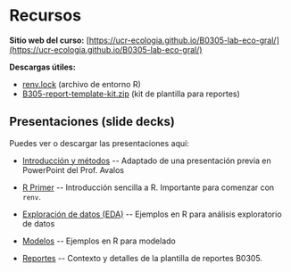 

# Recursos

**Sitio web del curso:** [https://ucr-ecologia.github.io/B0305-lab-eco-gral/](https://ucr-ecologia.github.io/B0305-lab-eco-gral/)

**Descargas útiles:**
- [renv.lock](https://ucr-ecologia.github.io/B0305-lab-eco-gral/docs/renv.lock) (archivo de entorno R)
- [B305-report-template-kit.zip](https://ucr-ecologia.github.io/B0305-lab-eco-gral/docs/B305-report-template-kit.zip) (kit de plantilla para reportes)

## Presentaciones (slide decks)

Puedes ver o descargar las presentaciones aquí:

- [Introducción y métodos](https://ucr-ecologia.github.io/B0305-lab-eco-gral/docs/2025/lessons/intro_and_methods/slides.html) -- Adaptado de una presentación previa en PowerPoint del Prof. Avalos

- [R Primer](https://ucr-ecologia.github.io/B0305-lab-eco-gral/docs/2025/lessons/r_primer/slides.html) -- Introducción sencilla a R. Importante para comenzar con `renv`.
- [Exploración de datos (EDA)](https://ucr-ecologia.github.io/B0305-lab-eco-gral/docs/2025/lessons/eda/slides.html) -- Ejemplos en R para análisis exploratorio de datos
- [Modelos](https://ucr-ecologia.github.io/B0305-lab-eco-gral/docs/2025/lessons/model/slides.html) -- Ejemplos en R para modelado
- [Reportes](https://ucr-ecologia.github.io/B0305-lab-eco-gral/docs/2025/lessons/report/slides.html) -- Contexto y detalles de la plantilla de reportes B0305.
